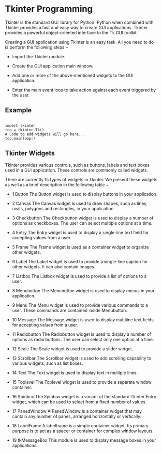 # Tkinter Programming

Tkinter is the standard GUI library for Python. Python when combined with Tkinter provides a fast and easy way to create GUI applications. Tkinter provides a powerful object-oriented interface to the Tk GUI toolkit.

Creating a GUI application using Tkinter is an easy task. All you need to do is perform the following steps −

* Import the Tkinter module.

* Create the GUI application main window.

* Add one or more of the above-mentioned widgets to the GUI application.

* Enter the main event loop to take action against each event triggered by the user.

## Example
```#!/usr/bin/python

import tkinter
top = tkinter.Tk()
# Code to add widgets will go here...
top.mainloop()
```

## Tkinter Widgets
Tkinter provides various controls, such as buttons, labels and text boxes used in a GUI application. These controls are commonly called widgets.

There are currently 15 types of widgets in Tkinter. We present these widgets as well as a brief description in the following table −

* 1	Button
The Button widget is used to display buttons in your application.

* 2	Canvas
The Canvas widget is used to draw shapes, such as lines, ovals, polygons and rectangles, in your application.

* 3	Checkbutton
The Checkbutton widget is used to display a number of options as checkboxes. The user can select multiple options at a time.

* 4	Entry
The Entry widget is used to display a single-line text field for accepting values from a user.

* 5	Frame
The Frame widget is used as a container widget to organize other widgets.

* 6	Label
The Label widget is used to provide a single-line caption for other widgets. It can also contain images.

* 7	Listbox
The Listbox widget is used to provide a list of options to a user.

* 8	Menubutton
The Menubutton widget is used to display menus in your application.

* 9	Menu
The Menu widget is used to provide various commands to a user. These commands are contained inside Menubutton.

* 10	Message
The Message widget is used to display multiline text fields for accepting values from a user.

* 11	Radiobutton
The Radiobutton widget is used to display a number of options as radio buttons. The user can select only one option at a time.

* 12	Scale
The Scale widget is used to provide a slider widget.

* 13	Scrollbar
The Scrollbar widget is used to add scrolling capability to various widgets, such as list boxes.

* 14	Text
The Text widget is used to display text in multiple lines.

* 15	Toplevel
The Toplevel widget is used to provide a separate window container.

* 16	Spinbox
The Spinbox widget is a variant of the standard Tkinter Entry widget, which can be used to select from a fixed number of values.

* 17	PanedWindow
A PanedWindow is a container widget that may contain any number of panes, arranged horizontally or vertically.

* 18	LabelFrame
A labelframe is a simple container widget. Its primary purpose is to act as a spacer or container for complex window layouts.

* 19	tkMessageBox
This module is used to display message boxes in your applications.
